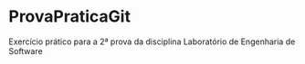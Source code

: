 # ProvaPraticaGit

Exercício prático para a 2ª prova da disciplina Laboratório de Engenharia de Software
